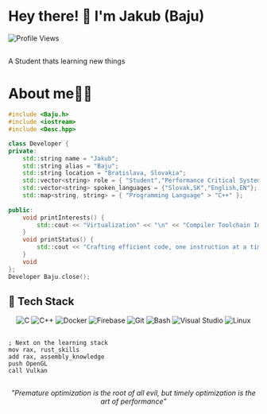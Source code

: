 # Hey there! 👋 I'm Jakub (Baju)
![Profile Views](https://komarev.com/ghpvc/?username=baju8&color=blue&style=flat-square)
##
A Student thats learning new things 
##
# About me🙋‍♂️
```cpp
#include <Baju.h>
#include <iostream>  
#include <Desc.hpp>

class Developer {
private:
    std::string name = "Jakub";
    std::string alias = "Baju";
    std::string location = "Bratislava, Slovakia";
    std::vector<string> role = { "Student","Performance Critical Systems Developer"};
    std::vector<string> spoken_languages = {"Slovak,SK","English,EN"};
    std::map<string, string> = { "Programming Language" > "C++" };
    
public:
    void printInterests() {
        std::cout << "Virtualization" << "\n" << "Compiler Toolchain Internals" << "Concurrency and Multithreading";
    }
    void printStatus() {
        std::cout << "Crafting efficient code, one instruction at a time" << std::endl;
    }
    void 
};
Developer Baju.close();
```

## 🔧 Tech Stack

<div align="center">

![C](https://img.shields.io/badge/C-00599C?style=for-the-badge&logo=c&logoColor=white)
![C++](https://img.shields.io/badge/C++-00599C?style=for-the-badge&logo=cplusplus&logoColor=white)
![Docker](https://img.shields.io/badge/Docker-2496ED?style=for-the-badge&logo=docker&logoColor=white)
![Firebase](https://img.shields.io/badge/Firebase-FFCA28?style=for-the-badge&logo=firebase&logoColor=black)
![Git](https://img.shields.io/badge/Git-F05032?style=for-the-badge&logo=git&logoColor=white)
![Bash](https://img.shields.io/badge/Bash-4EAA25?style=for-the-badge&logo=gnu-bash&logoColor=white)
![Visual Studio](https://img.shields.io/badge/Visual%20Studio-5C2D91?style=for-the-badge&logo=visualstudio&logoColor=white)
![Linux](https://img.shields.io/badge/Linux-FCC624?style=for-the-badge&logo=linux&logoColor=black)

##
</div>

```assembly
; Next on the learning stack
mov rax, rust_skills
add rax, assembly_knowledge
push OpenGL
call Vulkan
```
##
<div align="center">

*"Premature optimization is the root of all evil, but timely optimization is the art of performance"*

</div>
